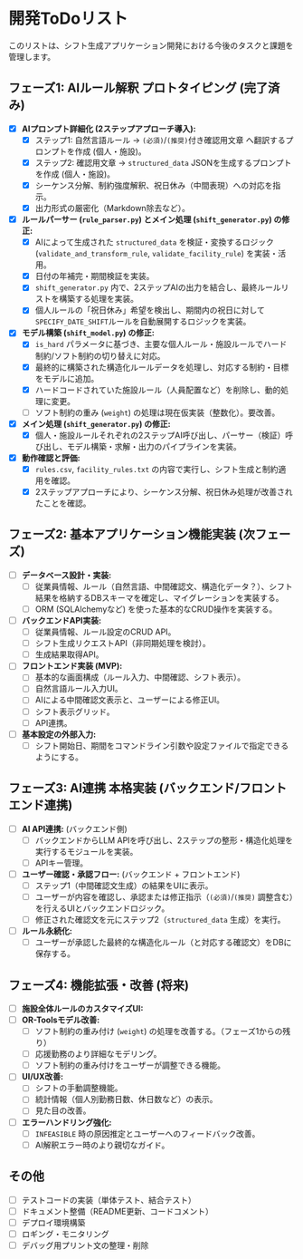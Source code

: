 # 開発ToDoリスト

このリストは、シフト生成アプリケーション開発における今後のタスクと課題を管理します。

## フェーズ1: AIルール解釈 プロトタイピング (完了済み)

*   [x] **AIプロンプト詳細化 (2ステップアプローチ導入):**
    *   [x] ステップ1: 自然言語ルール → `(必須)`/`(推奨)`付き確認用文章 へ翻訳するプロンプトを作成 (個人・施設)。
    *   [x] ステップ2: 確認用文章 → `structured_data` JSONを生成するプロンプトを作成 (個人・施設)。
    *   [x] シーケンス分解、制約強度解釈、祝日休み（中間表現）への対応を指示。
    *   [x] 出力形式の厳密化（Markdown除去など）。
*   [x] **ルールパーサー (`rule_parser.py`) とメイン処理 (`shift_generator.py`) の修正:**
    *   [x] AIによって生成された `structured_data` を検証・変換するロジック (`validate_and_transform_rule`, `validate_facility_rule`) を実装・活用。
    *   [x] 日付の年補完・期間検証を実装。
    *   [x] `shift_generator.py` 内で、2ステップAIの出力を結合し、最終ルールリストを構築する処理を実装。
    *   [x] 個人ルールの「祝日休み」希望を検出し、期間内の祝日に対して`SPECIFY_DATE_SHIFT`ルールを自動展開するロジックを実装。
*   [x] **モデル構築 (`shift_model.py`) の修正:**
    *   [x] `is_hard` パラメータに基づき、主要な個人ルール・施設ルールでハード制約/ソフト制約の切り替えに対応。
    *   [x] 最終的に構築された構造化ルールデータを処理し、対応する制約・目標をモデルに追加。
    *   [x] ハードコードされていた施設ルール（人員配置など）を削除し、動的処理に変更。
    *   [ ] ソフト制約の重み (`weight`) の処理は現在仮実装（整数化）。要改善。
*   [x] **メイン処理 (`shift_generator.py`) の修正:**
    *   [x] 個人・施設ルールそれぞれの2ステップAI呼び出し、パーサー（検証）呼び出し、モデル構築・求解・出力のパイプラインを実装。
*   [x] **動作確認と評価:**
    *   [x] `rules.csv`, `facility_rules.txt` の内容で実行し、シフト生成と制約適用を確認。
    *   [x] 2ステップアプローチにより、シーケンス分解、祝日休み処理が改善されたことを確認。

## フェーズ2: 基本アプリケーション機能実装 (次フェーズ)

*   [ ] **データベース設計・実装:**
    *   [ ] 従業員情報、ルール（自然言語、中間確認文、構造化データ？）、シフト結果を格納するDBスキーマを確定し、マイグレーションを実装する。
    *   [ ] ORM (SQLAlchemyなど) を使った基本的なCRUD操作を実装する。
*   [ ] **バックエンドAPI実装:**
    *   [ ] 従業員情報、ルール設定のCRUD API。
    *   [ ] シフト生成リクエストAPI（非同期処理を検討）。
    *   [ ] 生成結果取得API。
*   [ ] **フロントエンド実装 (MVP):**
    *   [ ] 基本的な画面構成（ルール入力、中間確認、シフト表示）。
    *   [ ] 自然言語ルール入力UI。
    *   [ ] AIによる中間確認文表示と、ユーザーによる修正UI。
    *   [ ] シフト表示グリッド。
    *   [ ] API連携。
*   [ ] **基本設定の外部入力:**
    *   [ ] シフト開始日、期間をコマンドライン引数や設定ファイルで指定できるようにする。

## フェーズ3: AI連携 本格実装 (バックエンド/フロントエンド連携)

*   [ ] **AI API連携:** (バックエンド側)
    *   [ ] バックエンドからLLM APIを呼び出し、2ステップの整形・構造化処理を実行するモジュールを実装。
    *   [ ] APIキー管理。
*   [ ] **ユーザー確認・承認フロー:** (バックエンド + フロントエンド)
    *   [ ] ステップ1（中間確認文生成）の結果をUIに表示。
    *   [ ] ユーザーが内容を確認し、承認または修正指示（`(必須)`/`(推奨)` 調整含む）を行えるUIとバックエンドロジック。
    *   [ ] 修正された確認文を元にステップ2（`structured_data` 生成）を実行。
*   [ ] **ルール永続化:**
    *   [ ] ユーザーが承認した最終的な構造化ルール（と対応する確認文）をDBに保存する。

## フェーズ4: 機能拡張・改善 (将来)

*   [ ] **施設全体ルールのカスタマイズUI:**
*   [ ] **OR-Toolsモデル改善:**
    *   [ ] ソフト制約の重み付け (`weight`) の処理を改善する。（フェーズ1からの残り）
    *   [ ] 応援勤務のより詳細なモデリング。
    *   [ ] ソフト制約の重み付けをユーザーが調整できる機能。
*   [ ] **UI/UX改善:**
    *   [ ] シフトの手動調整機能。
    *   [ ] 統計情報（個人別勤務日数、休日数など）の表示。
    *   [ ] 見た目の改善。
*   [ ] **エラーハンドリング強化:**
    *   [ ] `INFEASIBLE` 時の原因推定とユーザーへのフィードバック改善。
    *   [ ] AI解釈エラー時のより親切なガイド。

## その他

*   [ ] テストコードの実装（単体テスト、結合テスト）
*   [ ] ドキュメント整備（README更新、コードコメント）
*   [ ] デプロイ環境構築
*   [ ] ロギング・モニタリング
*   [ ] デバッグ用プリント文の整理・削除 